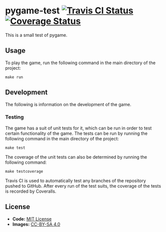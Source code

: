 # pygame-test [![Travis CI Status](https://api.travis-ci.org/ExcaliburZero/pygame-test.svg)](https://travis-ci.org/ExcaliburZero/pygame-test) [![Coverage Status](https://coveralls.io/repos/ExcaliburZero/pygame-test/badge.svg?branch=master)](https://coveralls.io/r/ExcaliburZero/pygame-test?branch=master)

This is a small test of pygame.

## Usage
To play the game, run the following command in the main directory of the project:

```
make run
```

## Development
The following is information on the development of the game.

### Testing
The game has a suit of unit tests for it, which can be run in order to test certain functionality of the game. The tests can be run by running the following command in the main directory of the project:

```
make test
```

The coverage of the unit tests can also be determined by running the following command:

```
make testcoverage
```

Travis CI is used to automatically test any branches of the repository pushed to GitHub. After every run of the test suits, the coverage of the tests is recorded by Coveralls.

## License
* **Code:** [MIT License](http://opensource.org/licenses/MIT)
* **Images:** [CC-BY-SA 4.0](https://creativecommons.org/licenses/by-sa/4.0/)
